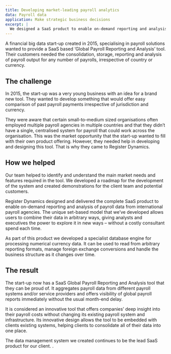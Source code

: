 ```yaml
---
title: Developing market-leading payroll analytics
data: Payroll data
application: Make strategic business decisions
excerpt: |
  We designed a SaaS product to enable on-demand reporting and analysis of payroll data from international payroll agencies. The unique set-based model that we developed allows users to combine their data in arbitrary ways, giving analysts and executives the power to explore it in new ways – without a costly consultant spend each time.
---
```

A financial big data start-up created in 2015, specialising in payroll solutions wanted to provide a SaaS based ‘Global Payroll Reporting and Analysis’ tool. Their customers needed the consolidation, storage, reporting and analysis of payroll output for any number of payrolls, irrespective of country or currency.

## The challenge

In 2015, the start-up was a very young business with an idea for a brand new tool.  They wanted to develop something that would offer easy comparison of past payroll payments irrespective of jurisdiction and currency.

They were aware that certain small-to-medium sized organisations often employed multiple payroll agencies in multiple countries and that they didn’t have a single, centralised system for payroll that could work across the organisation.  This was the market opportunity that the start-up wanted to fill with their own product offering.  However, they needed help in developing and designing this tool. That is why they came to Register Dynamics.

## How we helped

Our team helped to identify and understand the main market needs and features required in the tool. We developed a roadmap for the development of the system and created demonstrations for the client team and potential customers.

Register Dynamics designed and delivered the complete SaaS product to enable on-demand reporting and analysis of payroll data from international payroll agencies. The unique set-based model that we’ve developed allows users to combine their data in arbitrary ways, giving analysts and executives the power to explore it in new ways – without a costly consultant spend each time.

As part of this product we developed a specialist database engine for processing numerical currency data. It can be used to read from arbitrary reporting formats, manage foreign exchange conversions and handle the business structure as it changes over time.

## The result

The start-up now has a SaaS Global Payroll Reporting and Analysis tool that they can be proud of. It aggregates payroll data from different payroll systems and/or service providers and offers visibility of global payroll reports immediately without the usual month-end delay.

It is considered an innovative tool that offers companies’ deep insight into their payroll costs without changing its existing payroll system and infrastructure. Its innovative design allows the tool to be embedded with clients existing systems, helping clients to consolidate all of their data into one place.

The data management system we created continues to be the lead SaaS product for our client.
.

